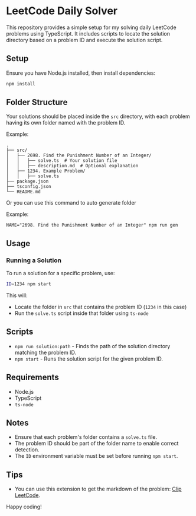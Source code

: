 # LeetCode Daily Solver

This repository provides a simple setup for my solving daily LeetCode problems using TypeScript. It includes scripts to locate the solution directory based on a problem ID and execute the solution script.

## Setup

Ensure you have Node.js installed, then install dependencies:

```sh
npm install
```

## Folder Structure

Your solutions should be placed inside the `src` directory, with each problem having its own folder named with the problem ID.

Example:

```
.
├── src/
│   ├── 2698. Find the Punishment Number of an Integer/
│   │   ├── solve.ts  # Your solution file
│   │   ├── description.md  # Optional explanation
│   ├── 1234. Example Problem/
│   │   ├── solve.ts
├── package.json
├── tsconfig.json
└── README.md
```

Or you can use this command to auto generate folder

Example:

```
NAME="2698. Find the Punishment Number of an Integer" npm run gen
```

## Usage

### Running a Solution

To run a solution for a specific problem, use:

```sh
ID=1234 npm start
```

This will:

- Locate the folder in `src` that contains the problem ID (`1234` in this case)
- Run the `solve.ts` script inside that folder using `ts-node`

## Scripts

- `npm run solution:path` - Finds the path of the solution directory matching the problem ID.
- `npm start` - Runs the solution script for the given problem ID.

## Requirements

- Node.js
- TypeScript
- `ts-node`

## Notes

- Ensure that each problem's folder contains a `solve.ts` file.
- The problem ID should be part of the folder name to enable correct detection.
- The `ID` environment variable must be set before running `npm start`.

## Tips

- You can use this extension to get the markdown of the problem: [Clip LeetCode](https://chromewebstore.google.com/detail/clip-leetcode/cnghimckckgcmhbdokjielmhkmnagdcp?hl=en).

Happy coding!
